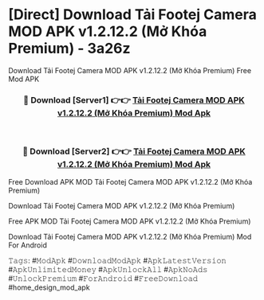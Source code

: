 # [Direct] Download Tải Footej Camera MOD APK v1.2.12.2 (Mở Khóa Premium) - 3a26z
Download Tải Footej Camera MOD APK v1.2.12.2 (Mở Khóa Premium) Free Mod APK

<div align="center">
<h3>🔴 Download [Server1] 👉👉 <a href="https://apk-comot.site?title=Tải_Footej_Camera_MOD_APK_v1.2.12.2_(Mở_Khóa_Premium)">Tải Footej Camera MOD APK v1.2.12.2 (Mở Khóa Premium) Mod Apk</a></h3><br>

<h3>🔴 Download [Server2] 👉👉 <a href="https://apk-comot.site?title=Tải_Footej_Camera_MOD_APK_v1.2.12.2_(Mở_Khóa_Premium)">Tải Footej Camera MOD APK v1.2.12.2 (Mở Khóa Premium) Mod Apk</a></h3>
</div>


Free Download APK MOD Tải Footej Camera MOD APK v1.2.12.2 (Mở Khóa Premium)

Download Tải Footej Camera MOD APK v1.2.12.2 (Mở Khóa Premium) 

Free APK MOD Tải Footej Camera MOD APK v1.2.12.2 (Mở Khóa Premium) 

Download Tải Footej Camera MOD APK v1.2.12.2 (Mở Khóa Premium) Mod For Android

𝚃𝚊𝚐𝚜: #𝙼𝚘𝚍𝙰𝚙𝚔 #𝙳𝚘𝚠𝚗𝚕𝚘𝚊𝚍𝙼𝚘𝚍𝙰𝚙𝚔 #𝙰𝚙𝚔𝙻𝚊𝚝𝚎𝚜𝚝𝚅𝚎𝚛𝚜𝚒𝚘𝚗 #𝙰𝚙𝚔𝚄𝚗𝚕𝚒𝚖𝚒𝚝𝚎𝚍𝙼𝚘𝚗𝚎𝚢 #𝙰𝚙𝚔𝚄𝚗𝚕𝚘𝚌𝚔𝙰𝚕𝚕 #𝙰𝚙𝚔𝙽𝚘𝙰𝚍𝚜 #𝚄𝚗𝚕𝚘𝚌𝚔𝙿𝚛𝚎𝚖𝚒𝚞𝚖 #𝙵𝚘𝚛𝙰𝚗𝚍𝚛𝚘𝚒𝚍 #𝙵𝚛𝚎𝚎𝙳𝚘𝚠𝚗𝚕𝚘𝚊𝚍 #home_design_mod_apk